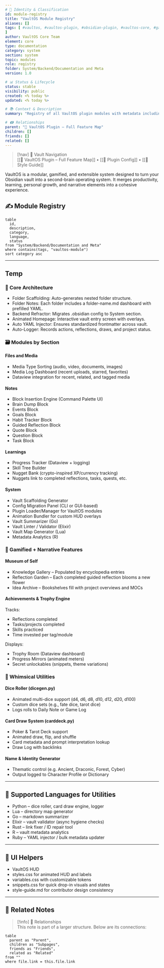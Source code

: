 ```yaml
---
# 📄 Identity & Classification
id: module-registry
title: "VaultOS Module Registry"
aliases: []
tags: [ #vaultos, #vaultos-plugin, #obsidian-plugin, #vaultos-core, #gamified-productivity, #vault-infrastructure, #personal-os, #modular-vault, #plugin-overview, #second-brain, #knowledge-management, #dataview, #plugin-features, #system-modules, #gamification, #self-reflection, #learning-tracker, #skill-tree, #nugget-currency, #vault-museum, #animated-ui, #dice-roller, #card-draw, #name-generator, #vault-scripting, #vaultos-languages, #multilingual-support, #vault-design
]
author: VaultOS Core Team
element: core
type: documentation
category: system
section: system
topic: modules
role: registry
folder: System/Backend/Documentation and Meta 
version: 1.0

# 📊 Status & Lifecycle
status: stable
visibility: public
created: <% today %>
updated: <% today %>

# 📚 Context & Description
summary: "Registry of all VaultOS plugin modules with metadata including status, language, and type."

# 🗱 Relationships
parent: "🧠 VaultOS Plugin – Full Feature Map"
children: []
friends: []
related: []
---
```



> [!nav] 🧱 Vault Navigation  
> [[🔼 VaultOS Plugin – Full Feature Map]] • [[📃 Plugin Config]] • [[📜 Style Guide]]

VaultOS is a modular, gamified, and extensible system designed to turn your Obsidian vault into a second-brain operating system. It merges productivity, learning, personal growth, and narrative elements into a cohesive experience.

## ✍️ Module Registry

```dataview
table
  id,
  description,
  category,
  language,
  status
from "System/Backend/Documentation and Meta"
where contains(tags, "vaultos-module")
sort category asc
```

---

## Temp



### 📁 Core Architecture

- Folder Scaffolding: Auto-generates nested folder structure.
- Folder Notes: Each folder includes a folder-name.md dashboard with prefilled YAML.
- Backend Refractor: Migrates .obsidian config to System section.
- Animated Homepage: Interactive vault entry screen with overlays.
- Auto YAML Injector: Ensures standardized frontmatter across vault.
- Auto-Logger: Records actions, reflections, draws, and project status.

### 🗃️ Modules by Section

#### Files and Media

- Media Type Sorting (audio, video, documents, images)
- Media Log Dashboard (recent uploads, starred, favorites)
- Dataview integration for recent, related, and tagged media

#### Notes

- Block Insertion Engine (Command Palette UI)
- Brain Dump Block
- Events Block
- Goals Block
- Habit Tracker Block
- Guided Reflection Block
- Quote Block
- Question Block
- Task Block

#### Learnings

- Progress Tracker (Dataview + logging)
- Skill Tree Builder
- Nugget Bank (crypto-inspired XP/currency tracking)
- Nuggets link to completed reflections, tasks, quests, etc.

#### System

- Vault Scaffolding Generator
- Config Migration Panel (CLI or GUI-based)
- Plugin Loader/Manager for VaultOS modules
- Animation Bundler for custom HUD overlays
- Vault Summarizer (Go)
- Vault Linter / Validator (Elixir)
- Vault Map Generator (Lua)
- Metadata Analytics (R)

### 🧩 Gamified + Narrative Features

#### Museum of Self

- Knowledge Gallery – Populated by encyclopedia entries
- Reflection Garden – Each completed guided reflection blooms a new flower
- Idea Archive – Bookshelves fill with project overviews and MOCs

#### Achievements & Trophy Engine

Tracks:
- Reflections completed
- Tasks/projects completed
- Skills practiced
- Time invested per tag/module

Displays:
- Trophy Room (Dataview dashboard)
- Progress Mirrors (animated meters)
- Secret unlockables (snippets, theme variations)

### 🎲 Whimsical Utilities

#### Dice Roller (dicegen.py)

- Animated multi-dice support (d4, d6, d8, d10, d12, d20, d100)
- Custom dice sets (e.g., fate dice, tarot dice)
- Logs rolls to Daily Note or Game Log

#### Card Draw System (carddeck.py)

- Poker & Tarot Deck support
- Animated draw, flip, and shuffle
- Card metadata and prompt interpretation lookup
- Draw Log with backlinks

#### Name & Identity Generator

- Thematic control (e.g. Ancient, Draconic, Forest, Cyber)
- Output logged to Character Profile or Dictionary

---

## 🧱 Supported Languages for Utilities

- Python – dice roller, card draw engine, logger
- Lua – directory map generator
- Go – markdown summarizer
- Elixir – vault validator (async hygiene checks)
- Rust – link fixer / ID repair tool
- R – vault metadata analytics
- Ruby – YAML injector / bulk metadata updater

---

## 🧩 UI Helpers

- VaultOS HUD
- styles.css for animated HUD and labels
- variables.css with customizable tokens
- snippets.css for quick drop-in visuals and states
- style-guide.md for contributor design consistency

---

## 🔗 Related Notes

> [!info] 🧠 Relationships  
> This note is part of a larger structure. Below are its connections:

```dataview
table
  parent as "Parent",
  children as "Subpages",
  friends as "Friends",
  related as "Related"
from ""
where file.link = this.file.link
```
